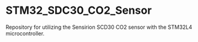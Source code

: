 # STM32_SDC30_CO2_Sensor
Repository for utilizing the Sensirion SCD30 CO2 sensor with the STM32L4 microcontroller.
